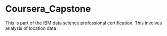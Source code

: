 # Coursera_Capstone
This is part of the IBM data science professional certification. This involves analysis of location data
